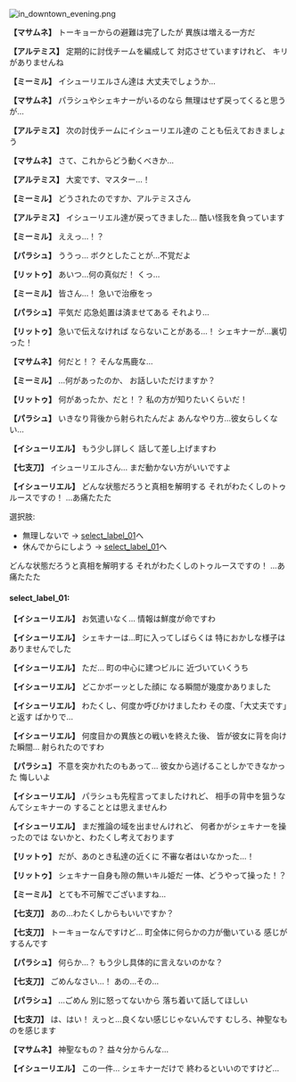 
![in_downtown_evening.png](../images/backgrounds/in_downtown_evening.png)

**【マサムネ】**
トーキョーからの避難は完了したが
異族は増える一方だ

**【アルテミス】**
定期的に討伐チームを編成して
対応させていますけれど、
キリがありませんね

**【ミーミル】**
イシューリエルさん達は
大丈夫でしょうか…

**【マサムネ】**
パラシュやシェキナーがいるのなら
無理はせず戻ってくると思うが…

**【アルテミス】**
次の討伐チームにイシューリエル達の
ことも伝えておきましょう

**【マサムネ】**
さて、これからどう動くべきか…

**【アルテミス】**
大変です、マスター…！

**【ミーミル】**
どうされたのですか、アルテミスさん

**【アルテミス】**
イシューリエル達が戻ってきました…
酷い怪我を負っています

**【ミーミル】**
ええっ…！？

**【パラシュ】**
ううっ…
ボクとしたことが…不覚だよ

**【リットゥ】**
あいつ…何の真似だ！
くっ…

**【ミーミル】**
皆さん…！
急いで治療をっ

**【パラシュ】**
平気だ
応急処置は済ませてある
それより…

**【リットゥ】**
急いで伝えなければ
ならないことがある…！
シェキナーが…裏切った！

**【マサムネ】**
何だと！？
そんな馬鹿な…

**【ミーミル】**
…何があったのか、
お話しいただけますか？

**【リットゥ】**
何があったか、だと！？
私の方が知りたいくらいだ！

**【パラシュ】**
いきなり背後から射られたんだよ
あんなやり方…彼女らしくない…

**【イシューリエル】**
もう少し詳しく
話して差し上げますわ

**【七支刀】**
イシューリエルさん…
まだ動かない方がいいですよ

**【イシューリエル】**
どんな状態だろうと真相を解明する
それがわたくしのトゥルースですの！
…あ痛たたた

選択肢:
- 無理しないで → [select_label_01](#select_label_01)へ
- 休んでからにしよう → [select_label_01](#select_label_01)へ

どんな状態だろうと真相を解明する
それがわたくしのトゥルースですの！
…あ痛たたた

#### select_label_01:

**【イシューリエル】**
お気遣いなく…
情報は鮮度が命ですわ

**【イシューリエル】**
シェキナーは…町に入ってしばらくは
特におかしな様子はありませんでした

**【イシューリエル】**
ただ…
町の中心に建つビルに
近づいていくうち

**【イシューリエル】**
どこかボーッとした顔に
なる瞬間が幾度かありました

**【イシューリエル】**
わたくし、何度か呼びかけましたわ
その度、「大丈夫です」と返す
ばかりで…

**【イシューリエル】**
何度目かの異族との戦いを終えた後、
皆が彼女に背を向けた瞬間…
射られたのですわ

**【パラシュ】**
不意を突かれたのもあって…
彼女から逃げることしかできなかった
悔しいよ

**【イシューリエル】**
パラシュも先程言ってましたけれど、
相手の背中を狙うなんてシェキナーの
することとは思えませんわ

**【イシューリエル】**
まだ推論の域を出ませんけれど、
何者かがシェキナーを操ったのでは
ないかと、わたくし考えております

**【リットゥ】**
だが、あのとき私達の近くに
不審な者はいなかった…！

**【リットゥ】**
シェキナー自身も隙の無いキル姫だ
一体、どうやって操った！？

**【ミーミル】**
とても不可解でございますね…

**【七支刀】**
あの…わたくしからもいいですか？

**【七支刀】**
トーキョーなんですけど…
町全体に何らかの力が働いている
感じがするんです

**【パラシュ】**
何らか…？
もう少し具体的に言えないのかな？

**【七支刀】**
ごめんなさい…！
あの…その…

**【パラシュ】**
…ごめん
別に怒ってないから
落ち着いて話してほしい

**【七支刀】**
は、はい！
えっと…良くない感じじゃないんです
むしろ、神聖なものを感じます

**【マサムネ】**
神聖なもの？
益々分からんな…

**【イシューリエル】**
この一件…
シェキナーだけで
終わるといいのですけど…
